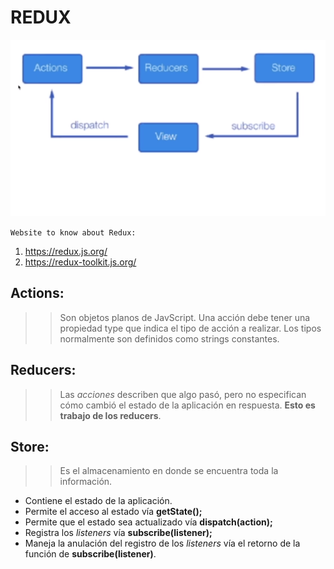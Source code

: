 # REDUX

<img src="./src/Img/redux.png" alt="Redux" title="Redux" />
<br>

`Website to know about Redux: `

1. https://redux.js.org/
2. https://redux-toolkit.js.org/

## Actions:

> > Son objetos planos de JavScript. Una acción debe tener una propiedad type que indica el tipo de acción a realizar. Los tipos normalmente son definidos como strings constantes.

## Reducers:

> > Las _acciones_ describen que algo pasó, pero no especifican cómo cambió el estado de la aplicación en respuesta. **Esto es trabajo de los reducers**.

## Store:

> > Es el almacenamiento en donde se encuentra toda la información.

- Contiene el estado de la aplicación.
- Permite el acceso al estado vía **getState();**
- Permite que el estado sea actualizado vía **dispatch(action);**
- Registra los _listeners_ vía **subscribe(listener);**
- Maneja la anulación del registro de los _listeners_ vía el retorno de la función de **subscribe(listener)**.
